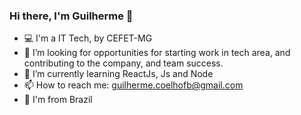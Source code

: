 ### Hi there, I'm Guilherme 👋

- 💻 I'm a IT Tech, by CEFET-MG
- 🚀 I’m looking for opportunities for starting work in tech area, and contributing to the company, and team success.
- 🌱 I’m currently learning ReactJs, Js and Node
- 📫 How to reach me: guilherme.coelhofb@gmail.com
- 📍  I'm from Brazil
